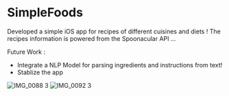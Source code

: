 # SimpleFoods

Developed a simple iOS app for recipes of different cuisines and diets ! The recipes information is powered from the Spoonacular API ... 

Future Work :
* Integrate a NLP Model for parsing ingredients and instructions from text!
* Stablize the app

![IMG_0088 3](https://user-images.githubusercontent.com/56647167/93324280-b8237a80-f826-11ea-8c34-d0b02385dde0.PNG)
![IMG_0092 3](https://user-images.githubusercontent.com/56647167/93324285-bb1e6b00-f826-11ea-937a-7871c61296ae.PNG)

